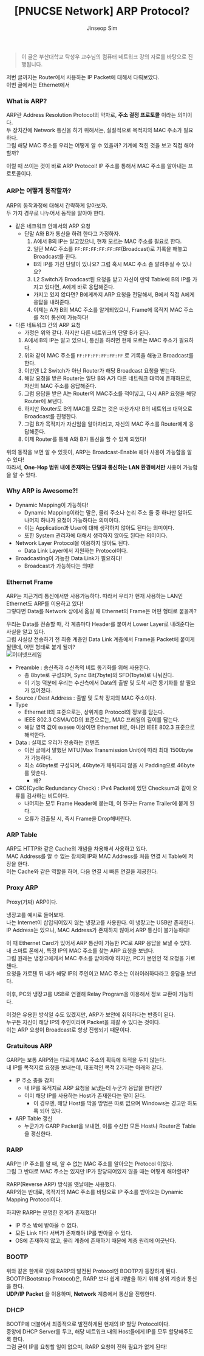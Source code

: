 ﻿---
layout: post
title: "[PNUCSE Network] ARP Protocol?"
categories: Network
tags: [theory]
author:
  - Jinseop Sim
toc: true
---
> 이 글은 부산대학교 탁성우 교수님의 컴퓨터 네트워크 강의 자료를 바탕으로 진행됩니다.  

저번 글까지는 Router에서 사용하는 IP Packet에 대해서 다뤄보았다.  
이번 글에서는 Ethernet에서 

### What is ARP?
ARP란 Address Resolution Protocol의 약자로, __주소 결정 프로토콜__ 이라는 의미이다.  
두 장치간에 Network 통신을 하기 위해서는, 실질적으로 목적지의 MAC 주소가 필요하다.  
그럼 해당 MAC 주소를 우리는 어떻게 알 수 있을까? 기계에 적힌 것을 보고 직접 해야할까?  

이럴 때 쓰이는 것이 바로 ARP Protocol! IP 주소를 통해서 MAC 주소를 알아내는 프로토콜이다.  

### ARP는 어떻게 동작할까?
ARP의 동작과정에 대해서 간략하게 알아보자.  
두 가지 경우로 나누어서 동작을 알아야 한다.  

- 같은 네크워크 안에서의 ARP 요청
  - 단말 A와 B가 통신을 하려 한다고 가정하자.
    1. A에서 B의 IP는 알고있으니, 현재 모르는 MAC 주소를 필요로 한다.
    2. 일단 MAC 주소를 ```FF:FF:FF:FF:FF:FF```(Broadcast)로 기록을 해놓고 Broadcast를 한다.
      - B의 IP를 가진 단말이 있나요? 그럼 혹시 MAC 주소 좀 알려주실 수 있나요?
    3. L2 Switch가 Broadcast된 요청을 받고 자신이 만약 Table에 B의 IP를 가지고 있다면, A에게 바로 응답해준다.
      - 가지고 있지 않다면? B에게까지 ARP 요청을 전달해서, B에서 직접 A에게 응답을 내려준다.
    4. 이제는 A가 B의 MAC 주소를 알게되었으니, Frame에 목적지 MAC 주소를 적어 통신이 가능하다!
- 다른 네트워크 간의 ARP 요청
  - 가정은 위와 같다. 하지만 다른 네트워크의 단말 B가 된다.
  1. A에서 B의 IP는 알고 있으니, 통신을 하려면 현재 모르는 MAC 주소가 필요하다.
  2. 위와 같이 MAC 주소를 ```FF:FF:FF:FF:FF:FF``` 로 기록을 해놓고 Broadcast를 한다.
  3. 이번엔 L2 Switch가 아닌 Router가 해당 Broadcast 요청을 받는다.
  4. 해당 요청을 받은 Router는 일단 B와 A가 다른 네트워크 대역에 존재하므로, 자신의 MAC 주소를 응답해준다.
  5. 그럼 응답을 받은 A는 Router의 MAC주소를 적어넣고, 다시 ARP 요청을 해당 Router에 보낸다.
  6. 하지만 Router도 B의 MAC를 모르는 것은 마찬가지! B의 네트워크 대역으로 Broadcast를 진행한다.
  7. 그럼 B가 목적지가 자신임을 알아차리고, 자신의 MAC 주소를 Router에게 응답해준다.
  8. 이제 Router를 통해 A와 B가 통신을 할 수 있게 되었다!

위의 동작을 보면 알 수 있듯이, ARP는 Broadcast-Enable 해야 사용이 가능함을 알 수 있다!  
따라서, __One-Hop 범위 내에 존재하는 단말과 통신하는 LAN 환경에서만__ 사용이 가능함을 알 수 있다.  

### Why ARP is Awesome?! 
- Dynamic Mapping이 가능하다!
  - Dynamic Mapping이라는 말은, 물리 주소나 논리 주소 둘 중 하나만 알아도 나머지 하나가 요청이 가능하다는 의미이다.
  - 이는 Application과 User에 대해 생각하지 않아도 된다는 의미이다.
  - 또한 System 관리자에 대해서 생각하지 않아도 된다는 의미이다.
- Network Layer Protocol을 이용하지 않아도 된다.
  - Data Link Layer에서 지원하는 Protocol이다.
- Broadcasting이 가능한 Data Link가 필요하다!
  - Broadcast가 가능하다는 의미!

### Ethernet Frame
ARP는 지근거리 통신에서만 사용가능하다. 따라서 우리가 현재 사용하는 LAN인 Ethernet도 ARP를 이용하고 있다!  
그렇다면 Data를 Network 상에서 옮길 때 Ethernet의 Frame은 어떤 형태로 붙을까?

우리는 Data를 전송할 때, 각 계층마다 Header를 붙여서 Lower Layer로 내려준다는 사실을 알고 있다.  
그럼 사실상 전송하기 전 최종 계층인 Data Link 계층에서 Frame을 Packet에 붙이게 될텐데, 어떤 형태로 붙게 될까?  
![이더넷프레임](https://user-images.githubusercontent.com/71700079/193004853-21521993-33ef-4eef-8be1-50565d07104b.png)  

- Preamble : 송신측과 수신측의 비트 동기화를 위해 사용한다.
  - 총 8byte로 구성되며, Sync Bit(7byte)와 SFD(1byte)로 나눠진다.
  - 이 기능 덕분에 우리는 수신측에서 Data의 출발 및 도착 시간 동기화를 할 필요가 없어졌다.
- Source / Dest Address : 출발 및 도착 장치의 MAC 주소이다.
- Type
  - Ethernet II의 표준으로는, 상위계층 Protocol의 정보를 담는다.
  - IEEE 802.3 CSMA/CD의 표준으로는, MAC 프레임의 길이를 담는다.
  - 해당 영역 값이 ```0x0600``` 이상이면 Ethernet II로, 아니면 IEEE 802.3 표준으로 해석한다.
- Data : 실제로 우리가 전송하는 컨텐츠
  - 이전 글에서 말했던 MTU(Max Transmission Unit)에 따라 최대 1500byte가 가능하다.
  - 최소 46byte로 구성되며, 46byte가 채워지지 않을 시 Padding으로 46byte를 맞춘다.
    - 왜?
- CRC(Cyclic Redundancy Check) : IPv4 Packet에 있던 Checksum과 같이 오류를 검사하는 비트이다.
  - 나머지는 모두 Frame Header에 붙는데, 이 친구는 Frame Trailer에 붙게 된다.
  - 오류가 검출될 시, 즉시 Frame을 Drop해버린다.

### ARP Table
ARP도 HTTP와 같은 Cache의 개념을 차용해서 사용하고 있다.  
MAC Address를 알 수 없는 장치의 IP와 MAC Address를 처음 연결 시 Table에 저장을 한다.  
이는 Cache와 같은 역할을 하며, 다음 연결 시 빠른 연결을 제공한다.  

### Proxy ARP
Proxy(가짜) ARP이다.  

냉장고를 예시로 들어보자.  
나는 Internet이 삽입되어있지 않는 냉장고를 사용한다. 이 냉장고는 USB만 존재한다.  
IP Address는 있으나, MAC Address가 존재하지 않아서 ARP 통신이 불가능하다!  

이 때 Ethernet Card가 있어서 ARP 통신이 가능한 PC로 ARP 응답을 보낼 수 있다.  
내 스마트 폰에서, 특정 IP의 MAC 주소를 찾는 ARP 요청을 보낸다.  
그럼 원래는 냉장고에게서 MAC 주소를 받아와야 하지만, PC가 본인인 척 요청을 가로챈다.  
요청을 가로챈 뒤 내가 해당 IP의 주인이고 MAC 주소는 이러이러하다라고 응답을 보낸다.  

이후, PC와 냉장고를 USB로 연결해 Relay Program을 이용해서 정보 교환이 가능하다.  

이것은 유용한 방식일 수도 있겠지만, ARP가 보안에 취약하다는 반증이 된다.  
누구든 자신이 해당 IP의 주인이라며 Packet을 채갈 수 있다는 것이다.  
이는 ARP 요청이 Broadcast로 항상 진행되기 때문이다.  

### Gratuitous ARP
GARP는 보통 ARP와는 다르게 MAC 주소의 획득에 목적을 두지 않는다.  
내 IP를 목적지로 요청을 보내는데, 대표적인 목적 2가지는 아래와 같다.

- IP 주소 충돌 감지
  - 내 IP를 목적지로 ARP 요청을 보냈는데 누군가 응답을 한다면?
  - 이미 해당 IP를 사용하는 Host가 존재한다는 말이 된다.
    - 이 경우엔, 해당 Host를 막을 방법은 따로 없으며 Windows는 경고만 하도록 되어 있다.
- ARP Table 갱신
  - 누군가가 GARP Packet을 보내면, 이를 수신한 모든 Host나 Router은 Table을 갱신한다.

### RARP
ARP는 IP 주소를 알 때, 알 수 없는 MAC 주소를 알아오는 Protocol 이었다.  
그럼 그 반대로 MAC 주소는 있지만 IP가 할당되어있지 않을 때는 어떻게 해야할까?  

RARP(Reverse ARP) 방식을 옛날에는 사용했다.  
ARP와는 반대로, 목적지의 MAC 주소를 바탕으로 IP 주소를 받아오는 Dynamic Mapping Protocol이다.  

하지만 RARP는 분명한 한계가 존재했다!  
- IP 주소 밖에 받아올 수 없다.
- 모든 Link 마다 서버가 존재해야 IP를 받아올 수 있다.
- OS에 존재하지 않고, 물리 계층에 존재하기 때문에 계층 원리에 어긋난다.

### BOOTP
위와 같은 한계로 인해 RARP의 발전된 Protocol인 BOOTP가 등장하게 된다.  
BOOTP(Bootstrap Protocol)은, RARP 보다 쉽게 개발을 하기 위해 상위 계층과 통신을 한다.  
__UDP/IP Packet__ 을 이용하며, __Network__ 계층에서 통신을 진행한다.

### DHCP
BOOTP에 더불어서 최종적으로 발전하게된 현재의 IP 할당 Protocol이다.  
중앙에 DHCP Server를 두고, 해당 네트워크 내의 Host들에게 IP를 모두 할당해주도록 한다.  
그럼 굳이 IP를 요청할 일이 없으며, RARP 요청이 전혀 필요가 없게 된다!  